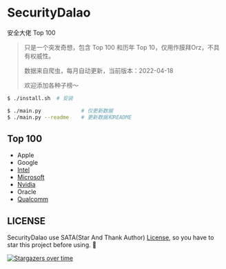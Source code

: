 # SecurityDalao

安全大佬 Top 100

> 只是一个突发奇想，包含 Top 100 和历年 Top 10，仅用作膜拜Orz，不具有权威性。
> 
> 数据来自爬虫，每月自动更新，当前版本：2022-04-18
> 
> 欢迎添加各种子榜～

```sh
$ ./install.sh  # 安装

$ ./main.py             # 仅更新数据
$ ./main.py --readme    # 更新数据和README
```

## Top 100

- Apple
- Google
- [Intel](data/intel/README.md)
- [Microsoft](data/microsoft/README.md)
- [Nvidia](data/nvidia/README.md)
- Oracle
- [Qualcomm](data/qualcomm/README.md)

## LICENSE

SecurityDalao use SATA(Star And Thank Author) [License](./LICENSE), so you have to star this project before using. 🙏

[![Stargazers over time](https://starchart.cc/firmianay/SecurityDalao.svg)](https://starchart.cc/firmianay/SecurityDalao)
